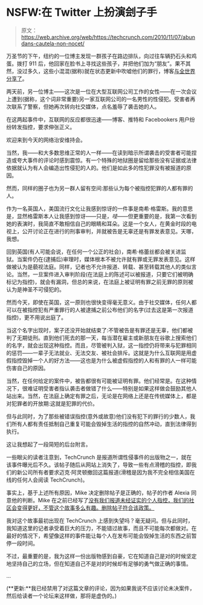 # NSFW:在 Twitter 上扮演刽子手 

> 原文：<https://web.archive.org/web/https://techcrunch.com/2010/11/07/abundans-cautela-non-nocet/>

万圣节的下午，纽约的一位博主发现一群孩子在路边排队，向过往车辆扔石头和鸡蛋。拨打 911 后，他回家在脸书上寻找这些孩子，并把他们加为“朋友”。果不其然，没过多久，这些小混混(据称)就在状态更新中吹嘘他们的罪行，博客[与全世界分享了](https://web.archive.org/web/20230220191527/http://www.gerritsenbeach.net/2010/11/01/no-police-response-despite-massive-damage-by-local-teens/)。

两天前，另一位博主——这次是一位在大型互联网公司工作的女性——在一次会议上遭到(据称，这个词非常重要)另一家互联网公司的一名男性的性侵犯。受害者再次联系了警察，但她再次转向社交媒体，点名羞辱了袭击她的人。

在这两起事件中，互联网的反应都很迅速——博客、推特和 Facebookers 用户纷纷转发指控，要求伸张正义。

欢迎来到今天的网络治安维持会。

当然，我——和大多数思维正常的人一样——在读到暗示所谓袭击的受害者可能捏造或夸大事件的评论时感到震惊。有一个特殊的地狱圈是留给那些没有证据或法律依据就认为有人会编造出性侵犯的人的。他们是如此多的性犯罪没有被报道的原因。

然而，同样的圈子也为另一群人留有空间:那些认为每个被指控犯罪的人都有罪的人。

作为一名英国人，美国流行文化让我感到惊讶的一件事是南希·格雷斯。我的意思是，显然格雷斯本人让我感到惊讶——只是，*哇*——但更重要的是，我第一次看到她的表演时，我简直不敢相信自己的眼睛和耳朵。这是一个女人，在黄金时段的电视上，公开讨论正在进行的刑事审判，并就被告是无辜还是有罪发表意见。天哪，我想。

回到英国(有人可能会说，在任何一个公正的社会)，南希·格蕾丝都会被关进监狱。当案件仍在(逮捕后)审理时，媒体根本不被允许就有罪或无罪发表意见。这样做被认为是藐视法庭。同样，记者也不允许报道、转载、甚至转载其他人的类似言论。当然，一旦案件进入审判阶段(在法庭上的陈述可以被报道，只要它们被明确标记为指控)，就会有漏洞，但总的来说，在法庭上被证明有罪之前无罪的原则被认为是神圣不可侵犯的。

然而今天，即使在英国，这一原则也很快变得毫无意义。由于社交媒体，任何人都可以在被指控犯有严重罪行的人被逮捕之前公布他们的名字(过去这是第一次报道指控)，更不用说出庭了。

当这个名字出现时，案子还没开始就结束了:不管被告是有罪还是无辜，他们都被判了无期徒刑。直到他们死去的那一天，每当潜在雇主或新朋友在谷歌上搜索他们的名字，就会出现这种指控。而且，尽管被判入狱，这一指控仍将带来与犯罪相同的惩罚——一辈子无法就业、无法交友、被社会排斥。这就是为什么互联网是用虚假指控毁掉一个人的好方法——这也是为什么被虚假指控的人和有罪的人一样可能伤害自己的原因。

当然，在任何给定的案件中，被告都很有可能被证明有罪。他们经常是。在这种情况下，很难证明受害者指认袭击者做错了什么——特别是如果这样做会鼓励其他人站出来。当然，在法庭上确定有罪之后，无论是在网络上还是在传统媒体上，都是对犯罪者的开放期:这就是犯罪的代价。

但与此同时，为了那些被错误指控(意外或故意)他们没有犯下的罪行的少数人，我们所有人都有责任抵制自己重复可能会毁掉生活的指控的自然冲动，直到法律得到执行。

这让我想起了一段简短的后台附言。

一些眼尖的读者注意到，TechCrunch 是报道所谓性侵事件的出版物之一，就在该事件曝光后不久。该帖子随后从网站上消失了，导致一些有点滑稽的指控，即我们的新公司所有者要求迈克·阿灵顿撤回这篇报道(滑稽是因为我不完全相信美国在线的任何人会阅读 TechCrunch)。

事实上，基于上述所有原因，Mike 决定删除帖子是正确的，帖子的作者 Alexia 同意他的判断。Mike 在之前已经写了[没有我们报道未经证实的个人指控，我们的社区会变得更好，不管这个故事多么有趣。删除帖子符合该政策。](https://web.archive.org/web/20230220191527/https://techcrunch.com/2010/07/11/elon-musk-why-owen-thomas-is-silicon-valleys-jayson-blair/)

我对这个故事最初出现在 TechCrunch 上感到失望吗？毫无疑问。但与此同时，我知道这里的记者承受着巨大的压力，不能错过故事，而且不可能每次都做对。在最好的情况下，希望像这样的事件能让每个人在发布可能会毁掉生活的东西之前暂停一段时间。

不过，最重要的是，我为这样一份出版物感到自豪，它在知道自己是对的时候坚定地坚持自己的立场，但在知道自己不是对的时候却有足够的勇气做正确的事情。

…

(**更新:**我已经禁用了对这篇文章的评论，因为如果我说不应该讨论未决案件，然后给读者一个论坛来这样做，那将是虚伪的。)